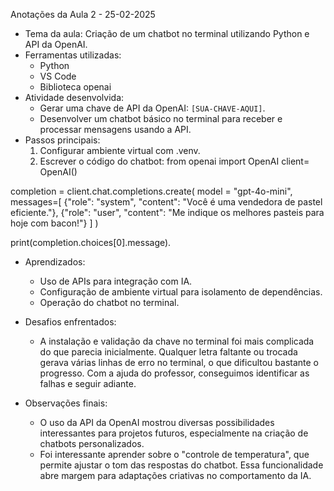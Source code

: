 Anotações da Aula 2 - 25-02-2025

- Tema da aula: Criação de um chatbot no terminal utilizando Python e API da OpenAI.
- Ferramentas utilizadas:
  - Python
  - VS Code
  - Biblioteca openai
- Atividade desenvolvida:
  - Gerar uma chave de API da OpenAI: `[SUA-CHAVE-AQUI]`.
  - Desenvolver um chatbot básico no terminal para receber e processar mensagens usando a API.
- Passos principais:
  1. Configurar ambiente virtual com .venv.
  2. Escrever o código do chatbot: from openai import OpenAI
client= OpenAI()

completion = client.chat.completions.create(
    model = "gpt-4o-mini",
    messages=[
        {"role": "system", "content": "Você é uma vendedora de pastel eficiente."},
        {"role": "user", "content": "Me indique os melhores pasteis para hoje com bacon!"}
    ]
)

print(completion.choices[0].message).
- Aprendizados:
  - Uso de APIs para integração com IA.
  - Configuração de ambiente virtual para isolamento de dependências.
  - Operação do chatbot no terminal.

- Desafios enfrentados:
  - A instalação e validação da chave no terminal foi mais complicada do que parecia inicialmente. Qualquer letra faltante ou trocada gerava várias linhas de erro no terminal, o que dificultou bastante o progresso. Com a ajuda do professor, conseguimos identificar as falhas e seguir adiante.


- Observações finais:
  - O uso da API da OpenAI mostrou diversas possibilidades interessantes para projetos futuros, especialmente na criação de chatbots personalizados.
  - Foi interessante aprender sobre o "controle de temperatura", que permite ajustar o tom das respostas do chatbot. Essa funcionalidade abre margem para adaptações criativas no comportamento da IA.

